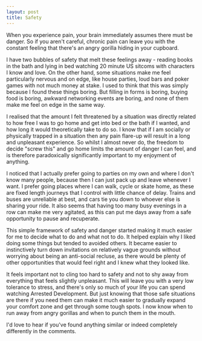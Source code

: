 ```yaml
---
layout: post
title: Safety
---
```

When you experience pain, your brain immediately assumes there must be danger. So if you aren't careful, chronic pain can leave you with the constant feeling that there's an angry gorilla hiding in your cupboard.

I have two bubbles of safety that melt these feelings away - reading books in the bath and lying in bed watching 20 minute US sitcoms with characters I know and love. On the other hand, some situations make me feel particularly nervous and on edge, like house parties, loud bars and poker games with not much money at stake. I used to think that this was simply because I found these things boring. But filling in forms is boring, buying food is boring, awkward networking events are boring, and none of them make me feel on edge in the same way.

I realised that the amount I felt threatened by a situation was directly related to how free I was to go home and get into bed or the bath if I wanted, and how long it would theoretically take to do so. I know that if I am socially or physically trapped in a situation then any pain flare-up will result in a long and unpleasant experience. So whilst I almost never do, the freedom to decide "screw this" and go home limits the amount of danger I can feel, and is therefore paradoxically significantly important to my enjoyment of anything.

I noticed that I actually prefer going to parties on my own and where I don't know many people, because then I can just pack up and leave whenever I want. I prefer going places where I can walk, cycle or skate home, as these are fixed length journeys that I control with little chance of delay. Trains and buses are unreliable at best, and cars tie you down to whoever else is sharing your ride. It also seems that having too many busy evenings in a row can make me very agitated, as this can put me days away from a safe opportunity to pause and recuperate.

This simple framework of safety and danger started making it much easier for me to decide what to do and what not to do. It helped explain why I liked doing some things but tended to avoided others. It became easier to instinctively turn down invitations on relatively vague grounds without worrying about being an anti-social recluse, as there would be plenty of other opportunities that would feel right and I knew what they looked like.

It feels important not to cling too hard to safety and not to shy away from everything that feels slightly unpleasant. This will leave you with a very low tolerance to stress, and there's only so much of your life you can spend watching Arrested Development. But just knowing that those safe situations are there if you need them can make it much easier to gradually expand your comfort zone and get through some tough spots. I now know when to run away from angry gorillas and when to punch them in the mouth.

I'd love to hear if you've found anything similar or indeed completely differently in the comments.